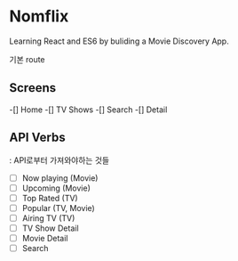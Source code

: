 # Nomflix

Learning React and ES6 by buliding a Movie Discovery App.

기본 route
## Screens

-[] Home
-[] TV Shows
-[] Search
-[] Detail

## API Verbs
: API로부터 가져와야하는 것들

- [ ] Now playing (Movie)
- [ ] Upcoming (Movie)
- [ ] Top Rated (TV)
- [ ] Popular (TV, Movie)
- [ ] Airing TV (TV)
- [ ] TV Show Detail
- [ ] Movie Detail
- [ ] Search